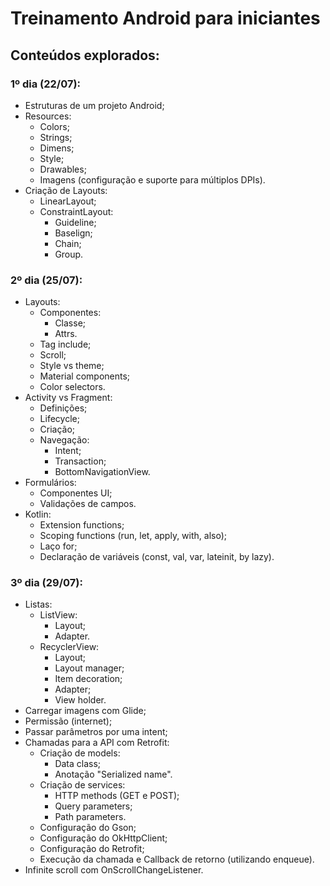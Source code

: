 # Treinamento Android para iniciantes

## Conteúdos explorados:

### 1º dia (22/07):
- Estruturas de um projeto Android;
- Resources:
    - Colors;
    - Strings;
    - Dimens;
    - Style;
    - Drawables;
    - Imagens (configuração e suporte para múltiplos DPIs).
- Criação de Layouts:
    - LinearLayout;
    - ConstraintLayout:
        - Guideline;
        - Baselign;
        - Chain;
        - Group.

### 2º dia (25/07):
- Layouts:
    - Componentes:
        - Classe;
        - Attrs.
    - Tag include;
    - Scroll;
    - Style vs theme;
    - Material components;
    - Color selectors.
- Activity vs Fragment:
    - Definições;
    - Lifecycle;
    - Criação;
    - Navegação:
        - Intent;
        - Transaction;
        - BottomNavigationView.
- Formulários:
    - Componentes UI;
    - Validações de campos.
- Kotlin:
    - Extension functions;
    - Scoping functions (run, let, apply, with, also);
    - Laço for;
    - Declaração de variáveis (const, val, var, lateinit, by lazy).

### 3º dia (29/07):
- Listas:
    - ListView:
        - Layout;
        - Adapter.
    - RecyclerView:
        - Layout;
        - Layout manager;
        - Item decoration;
        - Adapter;
        - View holder.
- Carregar imagens com Glide;
- Permissão (internet);
- Passar parâmetros por uma intent;
- Chamadas para a API com Retrofit:
    - Criação de models:
        - Data class;
        - Anotação "Serialized name".
    - Criação de services:
        - HTTP methods (GET e POST);
        - Query parameters;
        - Path parameters.
    - Configuração do Gson;
    - Configuração do OkHttpClient;
    - Configuração do Retrofit;
    - Execução da chamada e Callback de retorno (utilizando enqueue).
- Infinite scroll com OnScrollChangeListener.
